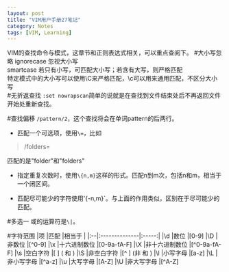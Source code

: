 ```yaml
---
layout: post
title: "VIM用户手册27笔记"
category: Notes
tags: [VIM, Learning]
---
```

VIM的查找命令与模式，这章节和正则表达式相关，可以重点查阅下。
#大小写忽略
ignorecase  忽视大小写  
smartcase   若只有小写，可匹配大小写；若含有大写，则严格匹配    
特定模式中的大小写可以使用\C来严格匹配，\c可以用来通用匹配，不区分大小写    
#无折返查找
`:set nowrapscan`简单的说就是在查找到文件结束处后不再返回文件开始处重新查找。   

#查找偏移
`/pattern/2`，这个查找将会在单词pattern的后两行。   
* 匹配一个可选项，使用`\=`，比如
>/folders\=

匹配的是"folder"和"folders"  

* 指定重复次数时，使用`\{n,m}`这样的形式。匹配n到m次，包括n和m，相当于一个闭区间。   

* 匹配尽可能少的字符使用'\{-n,m}`。与上面的作用类似，区别在于尽可能少的匹配。

#多选一
或的运算符是`\|`。  

#字符范围
|项	|匹配			|相当于 |
|:--|:--------------|:-----:|
|\d	|数位			|[0-9]
|\D	|非数位			|[^0-9]
|\x	|十六进制数位	|[0-9a-fA-F]
|\X	|非十六进制数位	|[^0-9a-fA-F]
|\s	|空白字符		|[ 	]     (<Tab> 和 <Space>)
|\S	|非空白字符		|[^ 	]     (非 <Tab> 和 <Space>)
|\l	|小写字母		|[a-z]
|\L	|非小写字母		|[^a-z]
|\u	|大写字母		|[A-Z]
|\U	|非大写字母		|[^A-Z]
